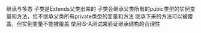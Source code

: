 继承与多态
子类是Extends父类出来的
子类会继承父类所有的pubic类型的实例变量和方法，但不继承父类所有private类型的变量和方法
继承下来的方法可以被覆盖，但实例变量不能被覆盖
使用IS-A测试来验证继承结构的合理性
